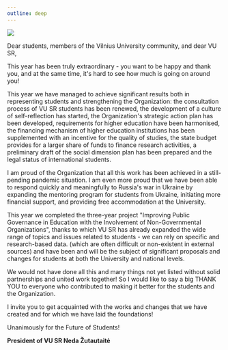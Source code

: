```yaml
---
outline: deep
---
```


![](/img/sveikinimai/neda.jpg)

Dear students, members of the Vilnius University community, and dear VU
SR,

This year has been truly extraordinary - you want to be happy and thank
you, and at the same time, it\'s hard to see how much is going on around
you!

This year we have managed to achieve significant results both in
representing students and strengthening the Organization: the
consultation process of VU SR students has been renewed, the development
of a culture of self-reflection has started, the Organization\'s
strategic action plan has been developed, requirements for higher
education have been harmonised, the financing mechanism of higher
education institutions has been supplemented with an incentive for the
quality of studies, the state budget provides for a larger share of
funds to finance research activities, a preliminary draft of the social
dimension plan has been prepared and the legal status of international
students.

I am proud of the Organization that all this work has been achieved in a
still-pending pandemic situation. I am even more proud that we have been
able to respond quickly and meaningfully to Russia\'s war in Ukraine by
expanding the mentoring program for students from Ukraine, initiating
more financial support, and providing free accommodation at the
University.

This year we completed the three-year project "Improving Public
Governance in Education with the Involvement of Non-Governmental
Organizations", thanks to which VU SR has already expanded the wide
range of topics and issues related to students - we can rely on specific
and research-based data. (which are often difficult or non-existent in
external sources) and have been and will be the subject of significant
proposals and changes for students at both the University and national
levels.

We would not have done all this and many things not yet listed without
solid partnerships and united work together! So I would like to say a
big THANK YOU to everyone who contributed to making it better for the
students and the Organization.

I invite you to get acquainted with the works and changes that we have
created and for which we have laid the foundations!

Unanimously for the Future of Students!

**President of VU SR Neda Žutautaitė**
